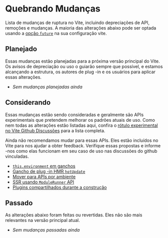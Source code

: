 # Quebrando Mudanças

Lista de mudanças de ruptura no Vite, incluindo depreciações de API, remoções e mudanças. A maioria das alterações abaixo pode ser optada usando a [opção `future`](/pt/config/shared-options.html#future) na sua configuração vite.

## Planejado

Essas mudanças estão planejadas para a próxima versão principal do Vite. Os avisos de depreciação ou uso o guiarão sempre que possível, e estamos alcançando a estrutura, os autores de plug -in e os usuários para aplicar essas alterações.

- _Sem mudanças planejadas ainda_

## Considerando

Essas mudanças estão sendo consideradas e geralmente são APIs experimentais que pretendem melhorar os padrões atuais de uso. Como nem todas as alterações estão listadas aqui, confira o [rótulo experimental no Vite Github Discussões](https://github.com/vitejs/vite/discussions/categories/feedback?discussions_q=label%3Aexperimental+category%3AFeedback) para a lista completa.

Ainda não recomendamos mudar para essas APIs. Eles estão incluídos no Vite para nos ajudar a obter feedback. Verifique essas propostas e informe -nos como elas funcionam em seu caso de uso nas discussões do github vinculadas.

- [`this.environment` em ganchos](/pt/changes/this-environment-in-hooks)
- [Gancho de plug -in HMR `hotUpdate`](/pt/changes/hotupdate-hook)
- [Mover para APIs por ambiente](/pt/changes/per-environment-apis)
- [SSR usando `ModuleRunner` API](/pt/changes/ssr-using-modulerunner)
- [Plugins compartilhados durante a construção](/pt/changes/shared-plugins-during-build)

## Passado

As alterações abaixo foram feitas ou revertidas. Eles não são mais relevantes na versão principal atual.

- _Sem mudanças passadas ainda_
